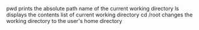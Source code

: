 pwd prints the absolute path name of the current working directory
ls displays the contents list of current working directory
cd /root changes the working directory to the user's home directory
